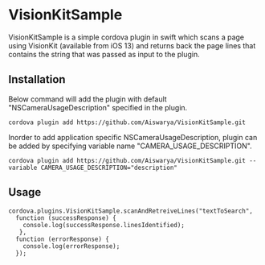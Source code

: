 # VisionKitSample

VisionKitSample is a simple cordova plugin in swift which scans a page using VisionKit (available from iOS 13) and returns back the page lines that contains the string that was passed as input to the plugin.

## Installation

Below command will add the plugin with default "NSCameraUsageDescription" specified in the plugin.
```
cordova plugin add https://github.com/Aiswarya/VisionKitSample.git
```
Inorder to add application specific NSCameraUsageDescription, plugin can be added by specifying variable name "CAMERA_USAGE_DESCRIPTION". 
```
cordova plugin add https://github.com/Aiswarya/VisionKitSample.git --variable CAMERA_USAGE_DESCRIPTION="description"
```

## Usage

```
cordova.plugins.VisionKitSample.scanAndRetreiveLines("textToSearch",
  function (successResponse) {
    console.log(successResponse.linesIdentified);
   }, 
  function (errorResponse) {
    console.log(errorResponse);
  });
```
